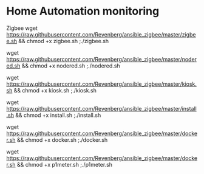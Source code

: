 # Home Automation monitoring
Zigbee
wget https://raw.githubusercontent.com/Revenberg/ansible_zigbee/master/zigbee.sh && chmod +x zigbee.sh ;./zigbee.sh

wget https://raw.githubusercontent.com/Revenberg/ansible_zigbee/master/nodered.sh && chmod +x nodered.sh ;./nodered.sh

wget https://raw.githubusercontent.com/Revenberg/ansible_zigbee/master/kiosk.sh && chmod +x kiosk.sh ;./kiosk.sh

wget https://raw.githubusercontent.com/Revenberg/ansible_zigbee/master/install.sh && chmod +x install.sh ;./install.sh

wget https://raw.githubusercontent.com/Revenberg/ansible_zigbee/master/docker.sh && chmod +x docker.sh ;./docker.sh

wget https://raw.githubusercontent.com/Revenberg/ansible_zigbee/master/docker.sh && chmod +x p1meter.sh ;./p1meter.sh
